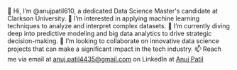 👋 Hi, I’m @anujpatil610, a dedicated Data Science Master's candidate at Clarkson University.
👀 I’m interested in applying machine learning techniques to analyze and interpret complex datasets.
🌱 I’m currently diving deep into predictive modeling and big data analytics to drive strategic decision-making.
💞️ I’m looking to collaborate on innovative data science projects that can make a significant impact in the tech industry.
📫 Reach me via email at anuj.patil4435@gmail.com on LinkedIn at [Anuj Patil](https://www.linkedin.com/in/anuj-patil-37a15414b)

<!---
anujpatil610/anujpatil610 is a ✨ special ✨ repository because its `README.md` (this file) appears on your GitHub profile.
You can click the Preview link to take a look at your changes.
--->
